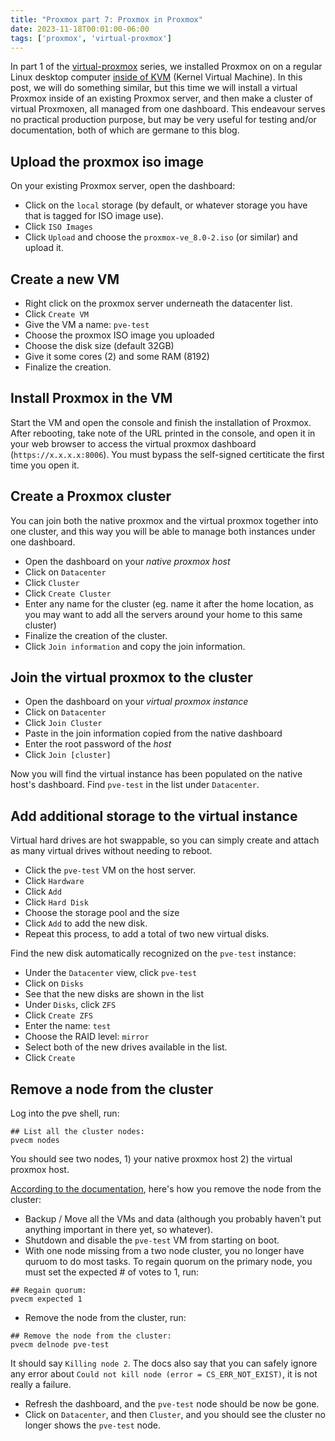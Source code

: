 ```yaml
---
title: "Proxmox part 7: Proxmox in Proxmox"
date: 2023-11-18T00:01:00-06:00
tags: ['proxmox', 'virtual-proxmox']
---
```


In part 1 of the [virtual-proxmox](/tags/virtual-proxmox) series, we
installed Proxmox on on a regular Linux desktop computer [inside of
KVM](https://blog.rymcg.tech/blog/proxmox/01-virtual-proxmox/) (Kernel
Virtual Machine). In this post, we will do something similar, but this
time we will install a virtual Proxmox inside of an existing Proxmox
server, and then make a cluster of virtual Proxmoxen, all managed from
one dashboard. This endeavour serves no practical production purpose,
but may be very useful for testing and/or documentation, both of which
are germane to this blog.

## Upload the proxmox iso image

On your existing Proxmox server, open the dashboard:

 * Click on the `local` storage (by default, or whatever storage you
   have that is tagged for ISO image use).
 * Click `ISO Images`
 * Click `Upload` and choose the `proxmox-ve_8.0-2.iso` (or similar)
   and upload it.

## Create a new VM

 * Right click on the proxmox server underneath the datacenter list.
 * Click `Create VM`
 * Give the VM a name: `pve-test`
 * Choose the proxmox ISO image you uploaded
 * Choose the disk size (default 32GB)
 * Give it some cores (2) and some RAM (8192)
 * Finalize the creation.

## Install Proxmox in the VM

Start the VM and open the console and finish the installation of
Proxmox. After rebooting, take note of the URL printed in the console,
and open it in your web browser to access the virtual proxmox
dashboard (`https://x.x.x.x:8006`). You must bypass the self-signed
certiticate the first time you open it.

## Create a Proxmox cluster

You can join both the native proxmox and the virtual proxmox together
into one cluster, and this way you will be able to manage both
instances under one dashboard.

 * Open the dashboard on your *native proxmox host*
 * Click on `Datacenter`
 * Click `Cluster`
 * Click `Create Cluster`
 * Enter any name for the cluster (eg. name it after the home
   location, as you may want to add all the servers around your home
   to this same cluster)
 * Finalize the creation of the cluster.
 * Click `Join information` and copy the join information.

## Join the virtual proxmox to the cluster

 * Open the dashboard on your *virtual proxmox instance*
 * Click on `Datacenter`
 * Click `Join Cluster`
 * Paste in the join information copied from the native dashboard
 * Enter the root password of the *host*
 * Click `Join [cluster]`

Now you will find the virtual instance has been populated on the
native host's dashboard. Find `pve-test` in the list under
`Datacenter`.

## Add additional storage to the virtual instance

Virtual hard drives are hot swappable, so you can simply create and
attach as many virtual drives without needing to reboot.

 * Click the `pve-test` VM on the host server.
 * Click `Hardware`
 * Click `Add`
 * Click `Hard Disk`
 * Choose the storage pool and the size
 * Click `Add` to add the new disk.
 * Repeat this process, to add a total of two new virtual disks.

Find the new disk automatically recognized on the `pve-test` instance:

 * Under the `Datacenter` view, click `pve-test`
 * Click on `Disks`
 * See that the new disks are shown in the list
 * Under `Disks`, click `ZFS`
 * Click `Create ZFS`
 * Enter the name: `test`
 * Choose the RAID level: `mirror`
 * Select both of the new drives available in the list.
 * Click `Create`

## Remove a node from the cluster

Log into the pve shell, run:

```
## List all the cluster nodes:
pvecm nodes
```

You should see two nodes, 1) your native proxmox host 2) the virtual
proxmox host.

[According to the
documentation](https://pve.proxmox.com/wiki/Cluster_Manager#_remove_a_cluster_node),
here's how you remove the node from the cluster:

 * Backup / Move all the VMs and data (although you probably haven't
   put anything important in there yet, so whatever).
 * Shutdown and disable the `pve-test` VM from starting on boot.
 * With one node missing from a two node cluster, you no longer have
   quruom to do most tasks. To regain quorum on the primary node, you
   must set the expected # of votes to 1, run:

```
## Regain quorum:
pvecm expected 1
```

 * Remove the node from the cluster, run:

```
## Remove the node from the cluster:
pvecm delnode pve-test
```

It should say `Killing node 2`. The docs also say that you can safely
ignore any error about `Could not kill node (error =
CS_ERR_NOT_EXIST)`, it is not really a failure.

 * Refresh the dashboard, and the `pve-test` node should be now be
   gone.
 * Click on `Datacenter`, and then `Cluster`, and you should see the
   cluster no longer shows the `pve-test` node.
